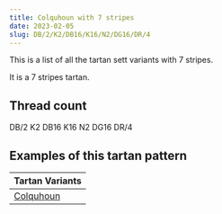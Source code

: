 ```yaml
---
title: Colquhoun with 7 stripes
date: 2023-02-05
slug: DB/2/K2/DB16/K16/N2/DG16/DR/4
---
```

This is a list of all the tartan sett variants with 7 stripes.

It is a 7 stripes tartan.


## Thread count
DB/2 K2 DB16 K16 N2 DG16 DR/4

## Examples of this tartan pattern

| Tartan Variants |
|---------------|
| [Colquhoun](/variants/db/2/k2/db16/k16/n2/dg16/dr/4-db000052-dg11450d-draa0000-k000000-naaaaaa)||
